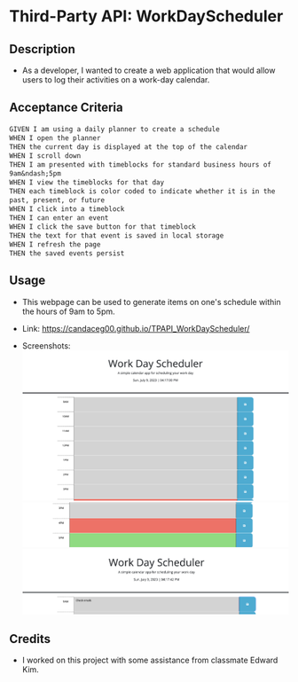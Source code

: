 # Third-Party API: WorkDayScheduler

## Description

* As a developer, I wanted to create a web application that would allow users to log their activities on a work-day calendar.

## Acceptance Criteria

```
GIVEN I am using a daily planner to create a schedule
WHEN I open the planner
THEN the current day is displayed at the top of the calendar
WHEN I scroll down
THEN I am presented with timeblocks for standard business hours of 9am&ndash;5pm
WHEN I view the timeblocks for that day
THEN each timeblock is color coded to indicate whether it is in the past, present, or future
WHEN I click into a timeblock
THEN I can enter an event
WHEN I click the save button for that timeblock
THEN the text for that event is saved in local storage
WHEN I refresh the page
THEN the saved events persist
```

## Usage

* This webpage can be used to generate items on one's schedule within the hours of 9am to 5pm.

* Link: https://candaceg00.github.io/TPAPI_WorkDayScheduler/

* Screenshots:
    <img src="./Assets/screenshot_1.png"/>
    <img src="./Assets/screenshot_2.png"/>
    <img src="./Assets/screenshot_3.png"/>


## Credits

* I worked on this project with some assistance from classmate Edward Kim.